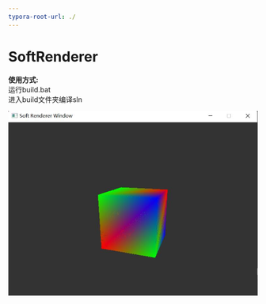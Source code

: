 ```yaml
---
typora-root-url: ./
---
```


# SoftRenderer

<strong>使用方式:</strong></br>
运行build.bat</br>
进入build文件夹编译sln

<img src="/Cube.jpg" style="zoom:67%;" />